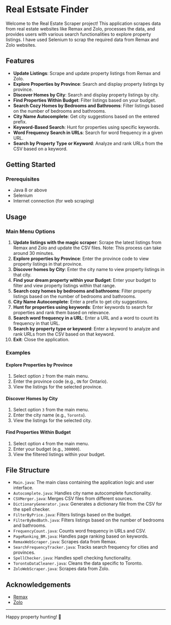 # Real Estsate Finder

Welcome to the Real Estate Scraper project! This application scrapes data from real estate websites like Remax and Zolo, processes the data, and provides users with various search functionalities to explore property listings. I have used Selenium to scrap the required data from Remax and Zolo websites.

## Features

- **Update Listings**: Scrape and update property listings from Remax and Zolo.
- **Explore Properties by Province**: Search and display property listings by province.
- **Discover Homes by City**: Search and display property listings by city.
- **Find Properties Within Budget**: Filter listings based on your budget.
- **Search Cozy Homes by Bedrooms and Bathrooms**: Filter listings based on the number of bedrooms and bathrooms.
- **City Name Autocomplete**: Get city suggestions based on the entered prefix.
- **Keyword-Based Search**: Hunt for properties using specific keywords.
- **Word Frequency Search in URLs**: Search for word frequency in a given URL.
- **Search by Property Type or Keyword**: Analyze and rank URLs from the CSV based on a keyword.

## Getting Started

### Prerequisites

- Java 8 or above
- Selenium
- Internet connection (for web scraping)

## Usage

### Main Menu Options

1. **Update listings with the magic scraper**: Scrape the latest listings from Remax and Zolo and update the CSV files. Note: This process can take around 30 minutes.
2. **Explore properties by Province**: Enter the province code to view property listings in that province.
3. **Discover homes by City**: Enter the city name to view property listings in that city.
4. **Find your dream property within your Budget**: Enter your budget to filter and view property listings within that range.
5. **Search cozy homes by bedrooms and bathrooms**: Filter property listings based on the number of bedrooms and bathrooms.
6. **City Name Autocomplete**: Enter a prefix to get city suggestions.
7. **Hunt for properties using keywords**: Enter keywords to search for properties and rank them based on relevance.
8. **Search word frequency in a URL**: Enter a URL and a word to count its frequency in that URL.
9. **Search by property type or keyword**: Enter a keyword to analyze and rank URLs from the CSV based on that keyword.
10. **Exit**: Close the application.

### Examples

#### Explore Properties by Province

1. Select option `2` from the main menu.
2. Enter the province code (e.g., `ON` for Ontario).
3. View the listings for the selected province.

#### Discover Homes by City

1. Select option `3` from the main menu.
2. Enter the city name (e.g., `Toronto`).
3. View the listings for the selected city.

#### Find Properties Within Budget

1. Select option `4` from the main menu.
2. Enter your budget (e.g., `300000`).
3. View the filtered listings within your budget.

## File Structure

- `Main.java`: The main class containing the application logic and user interface.
- `Autocomplete.java`: Handles city name autocomplete functionality.
- `CSVMerger.java`: Merges CSV files from different sources.
- `DictionaryGenerator.java`: Generates a dictionary file from the CSV for the spell checker.
- `FilterByPrice.java`: Filters listings based on the budget.
- `FilterByBedBath.java`: Filters listings based on the number of bedrooms and bathrooms.
- `FrequencyCount.java`: Counts word frequency in URLs and CSV.
- `PageRanking_BM.java`: Handles page ranking based on keywords.
- `RemaxWebScraper.java`: Scrapes data from Remax.
- `SearchFrequencyTracker.java`: Tracks search frequency for cities and provinces.
- `SpellChecker.java`: Handles spell checking functionality.
- `TorontoDataCleaner.java`: Cleans the data specific to Toronto.
- `ZoloWebScraper.java`: Scrapes data from Zolo.

## Acknowledgements

- [Remax](https://www.remax.ca/)
- [Zolo](https://www.zolo.ca/)

---

Happy property hunting! 🏡

